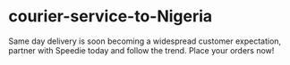 # courier-service-to-Nigeria
Same day delivery is soon becoming a widespread customer expectation, partner with Speedie today and follow the trend. Place your orders now!
